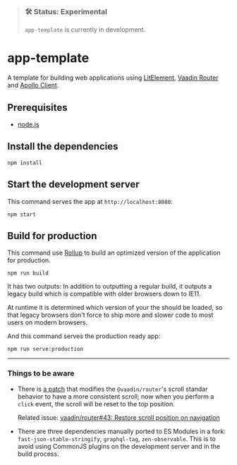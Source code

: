 > ### 🛠 Status: Experimental
>
> `app-template` is currently in development.

# app-template

A template for building web applications using [LitElement](https://github.com/Polymer/lit-element), [Vaadin Router](https://github.com/vaadin/vaadin-router) and [Apollo Client](https://github.com/apollographql/apollo-client).

## Prerequisites

- [node.js](https://nodejs.org)

## Install the dependencies

    npm install

## Start the development server

This command serves the app at `http://localhost:8080`:

    npm start

## Build for production

This command use [Rollup](https://github.com/rollup/rollup) to build an optimized version of the application for production.

    npm run build

It has two outputs: In addition to outputting a regular build, it outputs a legacy build which is compatible with older browsers down to IE11.

At runtime it is determined which version of your the should be loaded, so that legacy browsers don't force to ship more and slower code to most users on modern browsers.

And this command serves the production ready app:

    npm run serve:production

---

### Things to be aware

- There is [a patch](patches/@vaadin+router+1.3.0.patch) that modifies the `@vaadin/router`'s scroll standar behavior to have a more consistent scroll; now when you perform a `click` event, the scroll will be reset to the top position.

  Related issue: [vaadin/router#43: Restore scroll position on navigation](https://github.com/vaadin/vaadin-router/issues/43)

- There are three dependencies manually ported to ES Modules in a fork: `fast-json-stable-stringify`, `graphql-tag`, `zen-observable`. This is to avoid using CommonJS plugins on the development server and in the build process.
